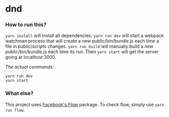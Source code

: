 # dnd

### How to run this?
`yarn install` will install all dependencies.  `yarn run dev` will start a webpack watchman process that will create a new public/bin/bundle.js each time a file in public/scripts changes.  `yarn run build` will manually build a new public/bin/bundle.js each time its run.  Then `yarn start` will get the server going at localhost:3000.

*The actual commands:*
```
yarn run dev
yarn start
```
### What else?
This project uses [Facebook's Flow](https://flowtype.org) package.  To check flow, simply use `yarn run flow`.
